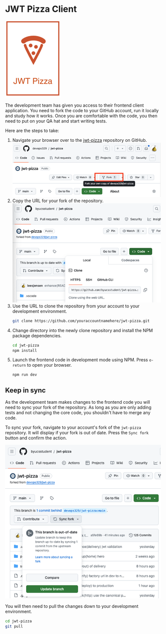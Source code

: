 # JWT Pizza Client

![pizza shop logo](../../jwt-pizza-logo-sm.png)

The development team has given you access to their frontend client application. You need to fork the code to your GitHub account, run it locally and study how it works. Once you are comfortable with the code, you then need to put on your QA hat and start writing tests.

Here are the steps to take:

1. Navigate your browser over to the [jwt-pizza](https://github.com/devops329/jwt-pizza) repository on GitHub.
   ![forkRepo](forkRepo.png)
1. Copy the URL for your fork of the repository.
   ![cloneUrl](cloneUrl.png)
1. Use the URL to clone the repository from your account to your development environment.
   ```sh
   git clone https://github.com/youraccountnamehere/jwt-pizza.git
   ```
1. Change directory into the newly clone repository and install the NPM package dependencies.
   ```sh
   cd jwt-pizza
   npm install
   ```
1. Launch the frontend code in development mode using NPM. Press `o-return` to open your browser.
   ```sh
   npm run dev
   ```

## Keep in sync

As the development team makes changes to the frontend code you will need to sync your fork of the repository. As long as you are only adding tests and not changing the core code, you shouldn't have to merge any code.

To sync your fork, navigate to your account's fork of the `jwt-pizza` repository. It will display if your fork is out of date. Press the `Sync fork` button and confirm the action.

![sync fork](syncFork.png)

You will then need to pull the changes down to your development environment.

```sh
cd jwt-pizza
git pull
```
